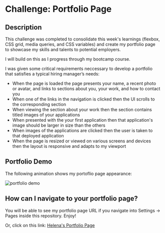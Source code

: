 # Challenge: Portfolio Page

## Description

This challenge was completed to consolidate this week's learnings (flexbox, CSS grid, media queries, and CSS variables) and create my portfolio page to showcase my skills and talents to potential employers.

I will build on this as I progress through my bootcamp course.

I was given some critical requirements neccessary to develop a portfolio that satisfies a typical hiring manager’s needs:

- When the page is loaded the page presents your name, a recent photo or avatar, and links to sections about you, your work, and how to contact you
- When one of the links in the navigation is clicked then the UI scrolls to the corresponding section
- When viewing the section about your work then the section contains titled images of your applications
- When presented with the your first application then that application's image should be larger in size than the others
- When images of the applications are clicked then the user is taken to that deployed application
- When the page is resized or viewed on various screens and devices then the layout is responsive and adapts to my viewport

## Portfolio Demo

The following animation shows my portoflio page appearance:

![portfolio demo](./images/portfolio-page-demo.gif)

## How can I navigate to your portfolio page?

You will be able to see my portfolio page URL if you navigate into Settings → Pages inside this repository. Enjoy!

Or, click on this link: [Helena's Portfolio Page]()
